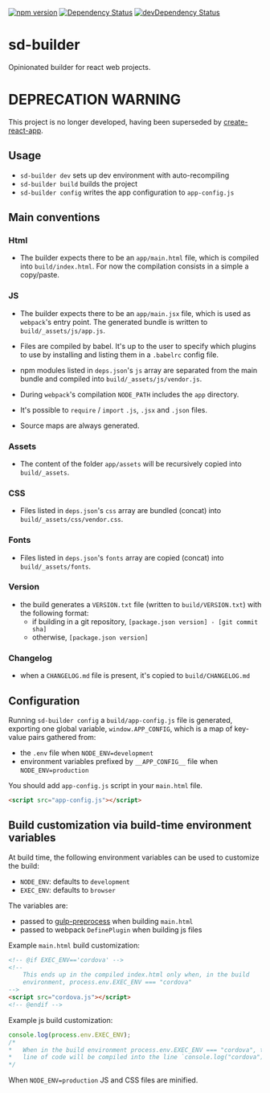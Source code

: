 [![npm version](https://badge.fury.io/js/sd-builder.svg)](https://badge.fury.io/js/sd-builder)
[![Dependency Status](https://david-dm.org/staticdeploy/sd-builder.svg)](https://david-dm.org/staticdeploy/sd-builder)
[![devDependency Status](https://david-dm.org/staticdeploy/sd-builder/dev-status.svg)](https://david-dm.org/staticdeploy/sd-builder#info=devDependencies)

# sd-builder

Opinionated builder for react web projects.

# DEPRECATION WARNING

This project is no longer developed, having been superseded by
[create-react-app](https://github.com/facebook/create-react-app).

## Usage

* `sd-builder dev` sets up dev environment with auto-recompiling
* `sd-builder build` builds the project
* `sd-builder config` writes the app configuration to `app-config.js`

## Main conventions

### Html

* The builder expects there to be an `app/main.html` file, which is compiled
  into `build/index.html`. For now the compilation consists in a simple a
  copy/paste.

### JS

* The builder expects there to be an `app/main.jsx` file, which is used as
  `webpack`'s entry point. The generated bundle is written to
  `build/_assets/js/app.js`.

* Files are compiled by babel. It's up to the user to specify which plugins to
  use by installing and listing them in a `.babelrc` config file.

* npm modules listed in `deps.json`'s `js` array are separated from the main
  bundle and compiled into `build/_assets/js/vendor.js`.

* During `webpack`'s compilation `NODE_PATH` includes the `app` directory.

* It's possible to `require` / `import` `.js`, `.jsx` and `.json` files.

* Source maps are always generated.

### Assets

* The content of the folder `app/assets` will be recursively copied into
  `build/_assets`.

### CSS

* Files listed in `deps.json`'s `css` array are bundled (concat) into
  `build/_assets/css/vendor.css`.

### Fonts

* Files listed in `deps.json`'s `fonts` array are copied (concat) into
  `build/_assets/fonts`.

### Version

* the build generates a `VERSION.txt` file (written to `build/VERSION.txt`)
  with the following format:
  * if building in a git repository, `[package.json version] - [git commit sha]`
  * otherwise, `[package.json version]`

### Changelog

* when a `CHANGELOG.md` file is present, it's copied to `build/CHANGELOG.md`

## Configuration

Running `sd-builder config` a `build/app-config.js` file is generated, exporting
one global variable, `window.APP_CONFIG`, which is a map of key-value pairs
gathered from:

* the `.env` file when `NODE_ENV=development`
* environment variables prefixed by `__APP_CONFIG__` file when
  `NODE_ENV=production`

You should add `app-config.js` script in your `main.html` file.

```html
<script src="app-config.js"></script>
```

## Build customization via build-time environment variables

At build time, the following environment variables can be used to customize the
build:

* `NODE_ENV`: defaults to `development`
* `EXEC_ENV`: defaults to `browser`

The variables are:

* passed to [gulp-preprocess](https://github.com/jas/gulp-preprocess) when
  building `main.html`
* passed to webpack `DefinePlugin` when building js files

Example `main.html` build customization:

```html
<!-- @if EXEC_ENV=='cordova' -->
<!--
    This ends up in the compiled index.html only when, in the build
    environment, process.env.EXEC_ENV === "cordova"
-->
<script src="cordova.js"></script>
<!-- @endif -->
```

Example js build customization:

```js
console.log(process.env.EXEC_ENV);
/*
*   When in the build environment process.env.EXEC_ENV === "cordova", the above
*   line of code will be compiled into the line `console.log("cordova");`
*/
```

When `NODE_ENV=production` JS and CSS files are minified.
